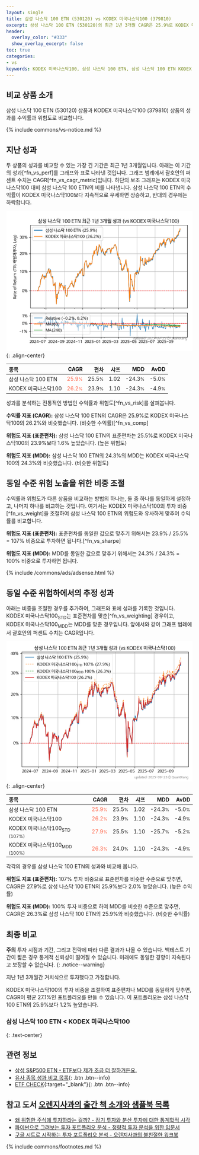 ```yaml
---
layout: single
title: 삼성 나스닥 100 ETN (530120) vs KODEX 미국나스닥100 (379810)
excerpt: 삼성 나스닥 100 ETN (530120)의 최근 1년 3개월 CAGR은 25.9%로 KODEX 미국나스닥100 (379810)의 26.2%와 비슷했습니다.
header:
  overlay_color: "#333"
  show_overlay_excerpt: false
toc: true
categories:
- vs
keywords: KODEX 미국나스닥100, 삼성 나스닥 100 ETN, 삼성 나스닥 100 ETN KODEX 미국나스닥100 비교, 530120, 379810, 530120 530120 비교
---
```


## 비교 상품 소개


삼성 나스닥 100 ETN (530120) 상품과 KODEX 미국나스닥100 (379810) 상품의 성과를 수익률과 위험도로 비교합니다.





{% include commons/vs-notice.md %}

## 지난 성과

두 상품의 성과를 비교할 수 있는 가장 긴 기간은 최근 1년 3개월입니다. 아래는 이 기간의 성과[^fn_vs_perf]를 그래프와 표로 나타낸 것입니다.
그래프 범례에서 괄호안의 퍼센트 수치는 CAGR[^fn_vs_cagr_metric]입니다.
하단의 보조 그래프는 KODEX 미국나스닥100 대비 삼성 나스닥 100 ETN의 비를 나타냅니다.
삼성 나스닥 100 ETN의 수익률이 KODEX 미국나스닥100보다 지속적으로 우세하면 상승하고, 반대의 경우에는 하락합니다.

![삼성 나스닥 100 ETN](/vs/images/530120-vs-379810_dual.png){: .align-center}

| **종목** | **CAGR** | **편차** | **샤프** | **MDD** | **AvDD** |
| :------------ | ------: | -----------: | -------: | ------: | -------: |
| 삼성 나스닥 100 ETN | <span style="color: tomato">25.9<small>%</small></span> | 25.5<small>%</small> | 1.02 | -24.3<small>%</small> | -5.0<small>%</small> |
| KODEX 미국나스닥100 | <span style="color: tomato">26.2<small>%</small></span> | 23.9<small>%</small> | 1.10 | -24.3<small>%</small> | -4.9<small>%</small> |

<!-- more -->


성과를 분석하는 전통적인 방법인 수익률과 위험도[^fn_vs_risk]를 살펴봅니다.

**수익률 지표 (CAGR):** 삼성 나스닥 100 ETN의 CAGR은 25.9%로 KODEX 미국나스닥100의 26.2%와 비슷했습니다. (비슷한 수익률)[^fn_vs_comp]

**위험도 지표 (표준편차):** 삼성 나스닥 100 ETN의 표준편차는 25.5%로 KODEX 미국나스닥100의 23.9%보다 1.6% 높았습니다. (높은 위험도)

**위험도 지표 (MDD):** 삼성 나스닥 100 ETN의 24.3%의 MDD는 KODEX 미국나스닥100의 24.3%와 비슷했습니다. (비슷한 위험도)



## 동일 수준 위험 노출을 위한 비중 조절

수익률과 위험도가 다른 상품을 비교하는 방법의 하나는, 둘 중 하나를 동일하게 설정하고, 나머지 하나를 비교하는 것입니다.
여기서는 KODEX 미국나스닥100의 투자 비중[^fn_vs_weight]을 조절하여 삼성 나스닥 100 ETN의 위험도와 유사하게 맞추어 수익률를 비교합니다.

**위험도 지표 (표준편차):** 표준편차를 동일한 값으로 맞추기 위해서는 23.9% / 25.5% = 107% 비중으로 투자하면 됩니다.[^fn_vs_sharpe]

**위험도 지표 (MDD):** MDD를 동일한 값으로 맞추기 위해서는 24.3% / 24.3% = 100% 비중으로 투자하면 됩니다.


{% include /commons/ads/adsense.html %}



## 동일 수준 위험하에서의 추정 성과

아래는 비중을 조절한 경우를 추가하여, 그래프와 표에 성과를 기록한 것입니다.
KODEX 미국나스닥100<sub>STD</sub>는 표준편차를 맞춘[^fn_vs_weighting] 경우이고, KODEX 미국나스닥100<sub>MDD</sub>는 MDD를 맞춘 경우입니다.
앞에서와 같이 그래프 범례에서 괄호안의 퍼센트 수치는 CAGR입니다.


![삼성 나스닥 100 ETN](/vs/images/530120-vs-379810.png){: .align-center}



| **종목** | **CAGR** | **편차** | **샤프** | **MDD** | **AvDD** |
| :------------ | ------: | -----------: | -------: | ------: | -------: |
| 삼성 나스닥 100 ETN | <span style="color: tomato">25.9<small>%</small></span> | 25.5<small>%</small> | 1.02 | -24.3<small>%</small> | -5.0<small>%</small> |
| KODEX 미국나스닥100 | <span style="color: tomato">26.2<small>%</small></span> | 23.9<small>%</small> | 1.10 | -24.3<small>%</small> | -4.9<small>%</small> |
| KODEX 미국나스닥100<sub>STD</sub> <small>(107%)</small> | <span style="color: tomato">27.9<small>%</small></span> | 25.5<small>%</small> | 1.10 | -25.7<small>%</small> | -5.2<small>%</small> |
| KODEX 미국나스닥100<sub>MDD</sub> <small>(100%)</small> | <span style="color: tomato">26.3<small>%</small></span> | 24.0<small>%</small> | 1.10 | -24.3<small>%</small> | -4.9<small>%</small> |



각각의 경우를 삼성 나스닥 100 ETN의 성과와 비교해 봅니다.

**위험도 지표 (표준편차):** 107% 투자 비중으로 표준편차를 비슷한 수준으로 맞추면, CAGR은 27.9%로 삼성 나스닥 100 ETN의 25.9%보다 2.0% 높았습니다. (높은 수익률)

**위험도 지표 (MDD):** 100% 투자 비중으로 하여 MDD를 비슷한 수준으로 맞추면, CAGR은 26.3%로 삼성 나스닥 100 ETN의 25.9%와 비슷했습니다. (비슷한 수익률)




## 최종 비교

**주의** 투자 시점과 기간, 그리고 전략에 따라 다른 결과가 나올 수 있습니다. 백테스트 기간이 짧은 경우 통계적 신뢰성이 떨어질 수 있습니다. 미래에도 동일한 경향이 지속된다고 보장할 수 없습니다.
{: .notice--warning}

지난 1년 3개월간 거치식으로 투자했다고 가정합니다.

KODEX 미국나스닥100의 투자 비중을 조절하여 표준편차나 MDD를 동일하게 맞추면, CAGR이 평균 27.1%인 포트폴리오를 만들 수 있습니다.
이 포트폴리오는 삼성 나스닥 100 ETN의 25.9%보다 1.2% 높았습니다.

### 삼성 나스닥 100 ETN &lt; KODEX 미국나스닥100
{: .text-center}


## 관련 정보

- [삼성 S&P500 ETN - ETF보다 제가 조금 더 잘하거든요.](https://kongdori.tistory.com/314)
- [유사 종목 성과 비교 목록](/vs/){: .btn .btn--info}
- [ETF CHECK](https://www.etfcheck.co.kr/mobile/etpitem/379810/compare?compCode%5B%5D=530120){:target="_blank"}{: .btn .btn--info}


## 참고 도서 [오렌지사과의 출간 책 소개와 샘플북 목록](https://kongdori.tistory.com/691)

- [왜 위험한 주식에 투자하라는 걸까? - 장기 투자와 분산 투자에 대한 통계학적 시각](https://kongdori.tistory.com/421)
- [파이썬으로 그려보는 투자 포트폴리오 분석  - 정량적 투자 분석을 위한 입문서](https://kongdori.tistory.com/643)
- [구글 시트로 시작하는 투자 포트폴리오 분석 - 오렌지사과의 불친절한 워크북](https://kongdori.tistory.com/449)

{% include commons/footnotes.md %}